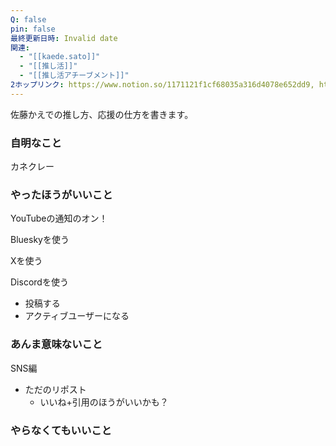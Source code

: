 ```yaml
---
Q: false
pin: false
最終更新日時: Invalid date
関連:
  - "[[kaede.sato]]"
  - "[[推し活]]"
  - "[[推し活アチーブメント]]"
2ホップリンク: https://www.notion.so/1171121f1cf68035a316d4078e652dd9, https://www.notion.so/12d1121f1cf680ba812be2dceea3d71f, https://www.notion.so/1371121f1cf6801fa701ccdb8d3e88a4, https://www.notion.so/1521121f1cf680599b60d7229b48b5ad, https://www.notion.so/1531121f1cf6801aab6bf6d15afbb16a, https://www.notion.so/1b852f0d9a674feea6621cc6d3bc100d, https://www.notion.so/2c848310d3134726b8f6b5ecefd972dc, https://www.notion.so/c90ae538b11f497cb2be155abc6f6447, https://www.notion.so/d12208cdc5c34e599f720a53ce566daa,https://www.notion.so/1531121f1cf6801aab6bf6d15afbb16a, https://www.notion.so/1531121f1cf6807ba11fe91b2e1a61c7, https://www.notion.so/422186fdd5144ba4b22d917f86c39d80,https://www.notion.so/1531121f1cf6801aab6bf6d15afbb16a, https://www.notion.so/7a34450e09884faabf260266a16f018b
---
```

  

佐藤かえでの推し方、応援の仕方を書きます。

  

### 自明なこと

カネクレー

  

  

  

  

### やったほうがいいこと

YouTubeの通知のオン！

  

Blueskyを使う

  

Xを使う

  

Discordを使う

- 投稿する
- アクティブユーザーになる

  

  

### あんま意味ないこと

  

SNS編

- ただのリポスト
    - いいね+引用のほうがいいかも？

  

  

### やらなくてもいいこと